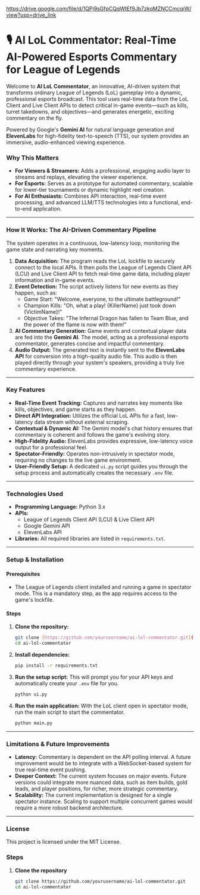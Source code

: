 https://drive.google.com/file/d/1QPj9sGfpCQqWtEf9Jb7zkqMZNCCmcqiW/view?usp=drive_link

# 🎙️ AI LoL Commentator: Real-Time AI-Powered Esports Commentary for League of Legends

Welcome to **AI LoL Commentator**, an innovative, AI-driven system that transforms ordinary League of Legends (LoL) gameplay into a dynamic, professional esports broadcast. This tool uses real-time data from the LoL Client and Live Client APIs to detect critical in-game events—such as kills, turret takedowns, and objectives—and generates energetic, exciting commentary on the fly.

Powered by Google's **Gemini AI** for natural language generation and **ElevenLabs** for high-fidelity text-to-speech (TTS), our system provides an immersive, audio-enhanced viewing experience.

### Why This Matters

* **For Viewers & Streamers:** Adds a professional, engaging audio layer to streams and replays, elevating the viewer experience.
* **For Esports:** Serves as a prototype for automated commentary, scalable for lower-tier tournaments or dynamic highlight reel creation.
* **For AI Enthusiasts:** Combines API interaction, real-time event processing, and advanced LLM/TTS technologies into a functional, end-to-end application.

---

### How It Works: The AI-Driven Commentary Pipeline

The system operates in a continuous, low-latency loop, monitoring the game state and narrating key moments.

1.  **Data Acquisition:** The program reads the LoL lockfile to securely connect to the local APIs. It then polls the League of Legends Client API (LCU) and Live Client API to fetch real-time game data, including player information and in-game events.
2.  **Event Detection:** The script actively listens for new events as they happen, such as:
    * Game Start: "Welcome, everyone, to the ultimate battleground!"
    * Champion Kills: "Oh, what a play! {KillerName} just took down {VictimName}!"
    * Objective Takes: "The Infernal Dragon has fallen to Team Blue, and the power of the flame is now with them!"
3.  **AI Commentary Generation:** Game events and contextual player data are fed into the **Gemini AI**. The model, acting as a professional esports commentator, generates concise and impactful commentary.
4.  **Audio Output:** The generated text is instantly sent to the **ElevenLabs API** for conversion into a high-quality audio file. This audio is then played directly through your system's speakers, providing a truly live commentary experience. 

---

### Key Features

* **Real-Time Event Tracking:** Captures and narrates key moments like kills, objectives, and game starts as they happen.
* **Direct API Integration:** Utilizes the official LoL APIs for a fast, low-latency data stream without external scraping.
* **Contextual & Dynamic AI:** The Gemini model's chat history ensures that commentary is coherent and follows the game's evolving story.
* **High-Fidelity Audio:** ElevenLabs provides expressive, low-latency voice output for a professional feel.
* **Spectator-Friendly:** Operates non-intrusively in spectator mode, requiring no changes to the live game environment.
* **User-Friendly Setup:** A dedicated `ui.py` script guides you through the setup process and automatically creates the necessary `.env` file.

---

### Technologies Used

* **Programming Language:** Python 3.x
* **APIs:**
    * League of Legends Client API (LCU) & Live Client API
    * Google Gemini API
    * ElevenLabs API
* **Libraries:** All required libraries are listed in `requirements.txt`.

---

### Setup & Installation

#### Prerequisites

* The League of Legends client installed and running a game in spectator mode. This is a mandatory step, as the app requires access to the game's lockfile.

#### Steps

1.  **Clone the repository:**
    ```bash
    git clone [https://github.com/yourusername/ai-lol-commentator.git](https://github.com/yourusername/ai-lol-commentator.git)
    cd ai-lol-commentator
    ```
2.  **Install dependencies:**
    ```bash
    pip install -r requirements.txt
    ```
3.  **Run the setup script:**
    This will prompt you for your API keys and automatically create your `.env` file for you.
    ```bash
    python ui.py
    ```
4.  **Run the main application:**
    With the LoL client open in spectator mode, run the main script to start the commentator.
    ```bash
    python main.py
    ```

---

### Limitations & Future Improvements

* **Latency:** Commentary is dependent on the API polling interval. A future improvement would be to integrate with a WebSocket-based system for true real-time event pushing.
* **Deeper Context:** The current system focuses on major events. Future versions could integrate more nuanced data, such as item builds, gold leads, and player positions, for richer, more strategic commentary.
* **Scalability:** The current implementation is designed for a single spectator instance. Scaling to support multiple concurrent games would require a more robust backend architecture.

---

### License

This project is licensed under the MIT License.

### Steps

1. **Clone the repository**  
   ```bash
   git clone https://github.com/yourusername/ai-lol-commentator.git
   cd ai-lol-commentator
